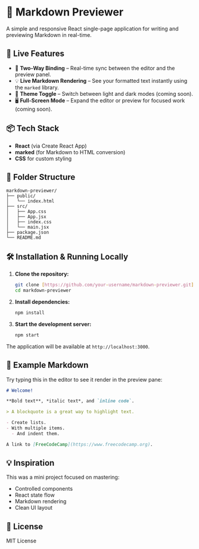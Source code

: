 # 📝 Markdown Previewer

A simple and responsive React single-page application for writing and previewing Markdown in real-time.

## 🚀 Live Features

- 🧠 **Two-Way Binding** – Real-time sync between the editor and the preview panel.
- 💡 **Live Markdown Rendering** – See your formatted text instantly using the `marked` library.
- 🌙 **Theme Toggle** – Switch between light and dark modes (coming soon).
- 🖥️ **Full-Screen Mode** – Expand the editor or preview for focused work (coming soon).

## 📦 Tech Stack

- **React** (via Create React App)
- **marked** (for Markdown to HTML conversion)
- **CSS** for custom styling

## 📁 Folder Structure

```
markdown-previewer/
├── public/
│   └── index.html
├── src/
│   ├── App.css
│   ├── App.jsx
│   ├── index.css
│   └── main.jsx
├── package.json
└── README.md
```

## 🛠️ Installation & Running Locally

1.  **Clone the repository:**
    ```bash
    git clone [https://github.com/your-username/markdown-previewer.git](https://github.com/your-username/markdown-previewer.git)
    cd markdown-previewer
    ```

2.  **Install dependencies:**
    ```bash
    npm install
    ```

3.  **Start the development server:**
    ```bash
    npm start
    ```

The application will be available at `http://localhost:3000`.

## 🧪 Example Markdown

Try typing this in the editor to see it render in the preview pane:

```markdown
# Welcome!

**Bold text**, *italic text*, and `inline code`.

> A blockquote is a great way to highlight text.

- Create lists.
- With multiple items.
  - And indent them.

A link to [FreeCodeCamp](https://www.freecodecamp.org).
```

## 💡 Inspiration

This was a mini project focused on mastering:

- Controlled components
- React state flow
- Markdown rendering
- Clean UI layout

## 📜 License

MIT License
